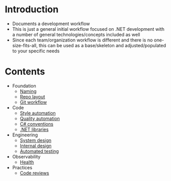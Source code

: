 # Introduction

* Documents a development workflow
* This is just a general initial workflow focused on .NET development with a number of general technologies/concepts included as well
* Since each team/organization workflow is different and there is no one-size-fits-all, this can be used as a base/skeleton and adjusted/populated to your specific needs

# Contents

* Foundation
  - [Naming](docs/foundation-naming.md)
  - [Repo layout](docs/foundation-repo-layout.md)
  - [Git workflow](docs/foundation-git-workflow.md)
* Code
  - [Style automation](docs/code-style-automation.md)
  - [Quality automation](docs/code-quality-automation.md)
  - [C# conventions](docs/code-csharp-conventions.md)
  - [.NET libraries](docs/code-dotnet-libraries.md)
* Engineering
  - [System design](docs/engineering-system-design.md)
  - [Internal design](docs/engineering-internal-design.md)
  - [Automated testing](docs/engineering-automated-testing.md)
* Observability
  - [Health](docs/observability-health.md)
* Practices
  - [Code reviews](docs/practices-code-reviews.md)
